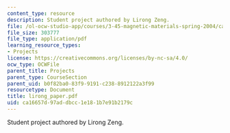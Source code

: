 ```yaml
---
content_type: resource
description: Student project authored by Lirong Zeng.
file: /ol-ocw-studio-app/courses/3-45-magnetic-materials-spring-2004/ca16657d97addbcc1e181b7e91b2179c_lirong_paper.pdf
file_size: 303777
file_type: application/pdf
learning_resource_types:
- Projects
license: https://creativecommons.org/licenses/by-nc-sa/4.0/
ocw_type: OCWFile
parent_title: Projects
parent_type: CourseSection
parent_uid: b0f82ba0-83f9-9191-c238-8912122a3f99
resourcetype: Document
title: lirong_paper.pdf
uid: ca16657d-97ad-dbcc-1e18-1b7e91b2179c
---
```

Student project authored by Lirong Zeng.